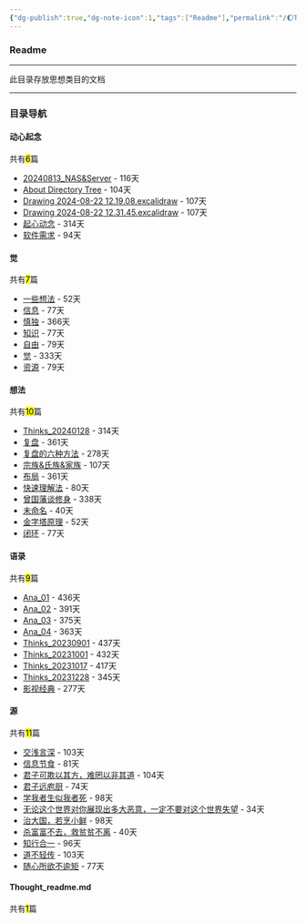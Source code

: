 ```yaml
---
{"dg-publish":true,"dg-note-icon":1,"tags":["Readme"],"permalink":"/🌔Thought_思想/Thought_readme/","dgPassFrontmatter":true,"noteIcon":1,"created":"2024-08-24T23:12:06.068+08:00","updated":"2024-09-18T23:06:00.017+08:00"}
---
```


### Readme
--- 
此目录存放思想类目的文档
***
### 目录导航
<p><span><h4 data-heading="动心起念" dir="auto">动心起念</h4></span></p><p><span>共有<mark>6</mark>篇</span></p><div><ul class="dataview list-view-ul"><li><span><a data-tooltip-position="top" aria-label="🌔Thought_思想/动心起念/20240813_NAS&amp;Server.md" data-href="🌔Thought_思想/动心起念/20240813_NAS&amp;Server.md" href="🌔Thought_思想/动心起念/20240813_NAS&amp;Server.md" class="internal-link" target="_blank" rel="noopener nofollow">20240813_NAS&amp;Server</a> - 116天</span></li><li><span><a data-tooltip-position="top" aria-label="🌔Thought_思想/动心起念/About Directory Tree.md" data-href="🌔Thought_思想/动心起念/About Directory Tree.md" href="🌔Thought_思想/动心起念/About Directory Tree.md" class="internal-link" target="_blank" rel="noopener nofollow">About Directory Tree</a> - 104天</span></li><li><span><a data-tooltip-position="top" aria-label="🌔Thought_思想/动心起念/Drawing 2024-08-22 12.19.08.excalidraw.md" data-href="🌔Thought_思想/动心起念/Drawing 2024-08-22 12.19.08.excalidraw.md" href="🌔Thought_思想/动心起念/Drawing 2024-08-22 12.19.08.excalidraw.md" class="internal-link" target="_blank" rel="noopener nofollow">Drawing 2024-08-22 12.19.08.excalidraw</a> - 107天</span></li><li><span><a data-tooltip-position="top" aria-label="🌔Thought_思想/动心起念/Drawing 2024-08-22 12.31.45.excalidraw.md" data-href="🌔Thought_思想/动心起念/Drawing 2024-08-22 12.31.45.excalidraw.md" href="🌔Thought_思想/动心起念/Drawing 2024-08-22 12.31.45.excalidraw.md" class="internal-link" target="_blank" rel="noopener nofollow">Drawing 2024-08-22 12.31.45.excalidraw</a> - 107天</span></li><li><span><a data-tooltip-position="top" aria-label="🌔Thought_思想/动心起念/起心动念.md" data-href="🌔Thought_思想/动心起念/起心动念.md" href="🌔Thought_思想/动心起念/起心动念.md" class="internal-link" target="_blank" rel="noopener nofollow">起心动念</a> - 314天</span></li><li><span><a data-tooltip-position="top" aria-label="🌔Thought_思想/动心起念/软件需求.md" data-href="🌔Thought_思想/动心起念/软件需求.md" href="🌔Thought_思想/动心起念/软件需求.md" class="internal-link" target="_blank" rel="noopener nofollow">软件需求</a> - 94天</span></li></ul></div><p><span><h4 data-heading="觉" dir="auto">觉</h4></span></p><p><span>共有<mark>7</mark>篇</span></p><div><ul class="dataview list-view-ul"><li><span><a data-tooltip-position="top" aria-label="🌔Thought_思想/觉/一些想法.md" data-href="🌔Thought_思想/觉/一些想法.md" href="🌔Thought_思想/觉/一些想法.md" class="internal-link" target="_blank" rel="noopener nofollow">一些想法</a> - 52天</span></li><li><span><a data-tooltip-position="top" aria-label="🌔Thought_思想/觉/信息.md" data-href="🌔Thought_思想/觉/信息.md" href="🌔Thought_思想/觉/信息.md" class="internal-link" target="_blank" rel="noopener nofollow">信息</a> - 77天</span></li><li><span><a data-tooltip-position="top" aria-label="🌔Thought_思想/觉/慎独.md" data-href="🌔Thought_思想/觉/慎独.md" href="🌔Thought_思想/觉/慎独.md" class="internal-link" target="_blank" rel="noopener nofollow">慎独</a> - 366天</span></li><li><span><a data-tooltip-position="top" aria-label="🌔Thought_思想/觉/知识.md" data-href="🌔Thought_思想/觉/知识.md" href="🌔Thought_思想/觉/知识.md" class="internal-link" target="_blank" rel="noopener nofollow">知识</a> - 77天</span></li><li><span><a data-tooltip-position="top" aria-label="🌔Thought_思想/觉/自由.md" data-href="🌔Thought_思想/觉/自由.md" href="🌔Thought_思想/觉/自由.md" class="internal-link" target="_blank" rel="noopener nofollow">自由</a> - 79天</span></li><li><span><a data-tooltip-position="top" aria-label="🌔Thought_思想/觉/觉.md" data-href="🌔Thought_思想/觉/觉.md" href="🌔Thought_思想/觉/觉.md" class="internal-link" target="_blank" rel="noopener nofollow">觉</a> - 333天</span></li><li><span><a data-tooltip-position="top" aria-label="🌔Thought_思想/觉/资源.md" data-href="🌔Thought_思想/觉/资源.md" href="🌔Thought_思想/觉/资源.md" class="internal-link" target="_blank" rel="noopener nofollow">资源</a> - 79天</span></li></ul></div><p><span><h4 data-heading="想法" dir="auto">想法</h4></span></p><p><span>共有<mark>10</mark>篇</span></p><div><ul class="dataview list-view-ul"><li><span><a data-tooltip-position="top" aria-label="🌔Thought_思想/想法/Thinks_20240128.md" data-href="🌔Thought_思想/想法/Thinks_20240128.md" href="🌔Thought_思想/想法/Thinks_20240128.md" class="internal-link" target="_blank" rel="noopener nofollow">Thinks_20240128</a> - 314天</span></li><li><span><a data-tooltip-position="top" aria-label="🌔Thought_思想/想法/复盘.md" data-href="🌔Thought_思想/想法/复盘.md" href="🌔Thought_思想/想法/复盘.md" class="internal-link" target="_blank" rel="noopener nofollow">复盘</a> - 361天</span></li><li><span><a data-tooltip-position="top" aria-label="🌔Thought_思想/想法/复盘的六种方法.md" data-href="🌔Thought_思想/想法/复盘的六种方法.md" href="🌔Thought_思想/想法/复盘的六种方法.md" class="internal-link" target="_blank" rel="noopener nofollow">复盘的六种方法</a> - 278天</span></li><li><span><a data-tooltip-position="top" aria-label="🌔Thought_思想/想法/宗族&amp;氏族&amp;家族.md" data-href="🌔Thought_思想/想法/宗族&amp;氏族&amp;家族.md" href="🌔Thought_思想/想法/宗族&amp;氏族&amp;家族.md" class="internal-link" target="_blank" rel="noopener nofollow">宗族&amp;氏族&amp;家族</a> - 107天</span></li><li><span><a data-tooltip-position="top" aria-label="🌔Thought_思想/想法/布局.md" data-href="🌔Thought_思想/想法/布局.md" href="🌔Thought_思想/想法/布局.md" class="internal-link" target="_blank" rel="noopener nofollow">布局</a> - 361天</span></li><li><span><a data-tooltip-position="top" aria-label="🌔Thought_思想/想法/快速理解法.md" data-href="🌔Thought_思想/想法/快速理解法.md" href="🌔Thought_思想/想法/快速理解法.md" class="internal-link" target="_blank" rel="noopener nofollow">快速理解法</a> - 80天</span></li><li><span><a data-tooltip-position="top" aria-label="🌔Thought_思想/想法/曾国藩谈修身.md" data-href="🌔Thought_思想/想法/曾国藩谈修身.md" href="🌔Thought_思想/想法/曾国藩谈修身.md" class="internal-link" target="_blank" rel="noopener nofollow">曾国藩谈修身</a> - 338天</span></li><li><span><a data-tooltip-position="top" aria-label="🌔Thought_思想/想法/未命名.md" data-href="🌔Thought_思想/想法/未命名.md" href="🌔Thought_思想/想法/未命名.md" class="internal-link" target="_blank" rel="noopener nofollow">未命名</a> - 40天</span></li><li><span><a data-tooltip-position="top" aria-label="🌔Thought_思想/想法/金字塔原理.md" data-href="🌔Thought_思想/想法/金字塔原理.md" href="🌔Thought_思想/想法/金字塔原理.md" class="internal-link" target="_blank" rel="noopener nofollow">金字塔原理</a> - 52天</span></li><li><span><a data-tooltip-position="top" aria-label="🌔Thought_思想/想法/闭环.md" data-href="🌔Thought_思想/想法/闭环.md" href="🌔Thought_思想/想法/闭环.md" class="internal-link" target="_blank" rel="noopener nofollow">闭环</a> - 77天</span></li></ul></div><p><span><h4 data-heading="语录" dir="auto">语录</h4></span></p><p><span>共有<mark>9</mark>篇</span></p><div><ul class="dataview list-view-ul"><li><span><a data-tooltip-position="top" aria-label="🌔Thought_思想/语录/Ana_01.md" data-href="🌔Thought_思想/语录/Ana_01.md" href="🌔Thought_思想/语录/Ana_01.md" class="internal-link" target="_blank" rel="noopener nofollow">Ana_01</a> - 436天</span></li><li><span><a data-tooltip-position="top" aria-label="🌔Thought_思想/语录/Ana_02.md" data-href="🌔Thought_思想/语录/Ana_02.md" href="🌔Thought_思想/语录/Ana_02.md" class="internal-link" target="_blank" rel="noopener nofollow">Ana_02</a> - 391天</span></li><li><span><a data-tooltip-position="top" aria-label="🌔Thought_思想/语录/Ana_03.md" data-href="🌔Thought_思想/语录/Ana_03.md" href="🌔Thought_思想/语录/Ana_03.md" class="internal-link" target="_blank" rel="noopener nofollow">Ana_03</a> - 375天</span></li><li><span><a data-tooltip-position="top" aria-label="🌔Thought_思想/语录/Ana_04.md" data-href="🌔Thought_思想/语录/Ana_04.md" href="🌔Thought_思想/语录/Ana_04.md" class="internal-link" target="_blank" rel="noopener nofollow">Ana_04</a> - 363天</span></li><li><span><a data-tooltip-position="top" aria-label="🌔Thought_思想/语录/Thinks_20230901.md" data-href="🌔Thought_思想/语录/Thinks_20230901.md" href="🌔Thought_思想/语录/Thinks_20230901.md" class="internal-link" target="_blank" rel="noopener nofollow">Thinks_20230901</a> - 437天</span></li><li><span><a data-tooltip-position="top" aria-label="🌔Thought_思想/语录/Thinks_20231001.md" data-href="🌔Thought_思想/语录/Thinks_20231001.md" href="🌔Thought_思想/语录/Thinks_20231001.md" class="internal-link" target="_blank" rel="noopener nofollow">Thinks_20231001</a> - 432天</span></li><li><span><a data-tooltip-position="top" aria-label="🌔Thought_思想/语录/Thinks_20231017.md" data-href="🌔Thought_思想/语录/Thinks_20231017.md" href="🌔Thought_思想/语录/Thinks_20231017.md" class="internal-link" target="_blank" rel="noopener nofollow">Thinks_20231017</a> - 417天</span></li><li><span><a data-tooltip-position="top" aria-label="🌔Thought_思想/语录/Thinks_20231228.md" data-href="🌔Thought_思想/语录/Thinks_20231228.md" href="🌔Thought_思想/语录/Thinks_20231228.md" class="internal-link" target="_blank" rel="noopener nofollow">Thinks_20231228</a> - 345天</span></li><li><span><a data-tooltip-position="top" aria-label="🌔Thought_思想/语录/影视经典.md" data-href="🌔Thought_思想/语录/影视经典.md" href="🌔Thought_思想/语录/影视经典.md" class="internal-link" target="_blank" rel="noopener nofollow">影视经典</a> - 277天</span></li></ul></div><p><span><h4 data-heading="源" dir="auto">源</h4></span></p><p><span>共有<mark>11</mark>篇</span></p><div><ul class="dataview list-view-ul"><li><span><a data-tooltip-position="top" aria-label="🌔Thought_思想/源/交浅言深.md" data-href="🌔Thought_思想/源/交浅言深.md" href="🌔Thought_思想/源/交浅言深.md" class="internal-link" target="_blank" rel="noopener nofollow">交浅言深</a> - 103天</span></li><li><span><a data-tooltip-position="top" aria-label="🌔Thought_思想/源/信息节食.md" data-href="🌔Thought_思想/源/信息节食.md" href="🌔Thought_思想/源/信息节食.md" class="internal-link" target="_blank" rel="noopener nofollow">信息节食</a> - 81天</span></li><li><span><a data-tooltip-position="top" aria-label="🌔Thought_思想/源/君子可欺以其方，难罔以非其道.md" data-href="🌔Thought_思想/源/君子可欺以其方，难罔以非其道.md" href="🌔Thought_思想/源/君子可欺以其方，难罔以非其道.md" class="internal-link" target="_blank" rel="noopener nofollow">君子可欺以其方，难罔以非其道</a> - 104天</span></li><li><span><a data-tooltip-position="top" aria-label="🌔Thought_思想/源/君子远庖厨.md" data-href="🌔Thought_思想/源/君子远庖厨.md" href="🌔Thought_思想/源/君子远庖厨.md" class="internal-link" target="_blank" rel="noopener nofollow">君子远庖厨</a> - 74天</span></li><li><span><a data-tooltip-position="top" aria-label="🌔Thought_思想/源/学我者生似我者死.md" data-href="🌔Thought_思想/源/学我者生似我者死.md" href="🌔Thought_思想/源/学我者生似我者死.md" class="internal-link" target="_blank" rel="noopener nofollow">学我者生似我者死</a> - 98天</span></li><li><span><a data-tooltip-position="top" aria-label="🌔Thought_思想/源/无论这个世界对你展现出多大恶意，一定不要对这个世界失望.md" data-href="🌔Thought_思想/源/无论这个世界对你展现出多大恶意，一定不要对这个世界失望.md" href="🌔Thought_思想/源/无论这个世界对你展现出多大恶意，一定不要对这个世界失望.md" class="internal-link" target="_blank" rel="noopener nofollow">无论这个世界对你展现出多大恶意，一定不要对这个世界失望</a> - 34天</span></li><li><span><a data-tooltip-position="top" aria-label="🌔Thought_思想/源/治大国，若烹小鲜.md" data-href="🌔Thought_思想/源/治大国，若烹小鲜.md" href="🌔Thought_思想/源/治大国，若烹小鲜.md" class="internal-link" target="_blank" rel="noopener nofollow">治大国，若烹小鲜</a> - 98天</span></li><li><span><a data-tooltip-position="top" aria-label="🌔Thought_思想/源/杀富富不去，救贫贫不离.md" data-href="🌔Thought_思想/源/杀富富不去，救贫贫不离.md" href="🌔Thought_思想/源/杀富富不去，救贫贫不离.md" class="internal-link" target="_blank" rel="noopener nofollow">杀富富不去，救贫贫不离</a> - 40天</span></li><li><span><a data-tooltip-position="top" aria-label="🌔Thought_思想/源/知行合一.md" data-href="🌔Thought_思想/源/知行合一.md" href="🌔Thought_思想/源/知行合一.md" class="internal-link" target="_blank" rel="noopener nofollow">知行合一</a> - 96天</span></li><li><span><a data-tooltip-position="top" aria-label="🌔Thought_思想/源/道不轻传.md" data-href="🌔Thought_思想/源/道不轻传.md" href="🌔Thought_思想/源/道不轻传.md" class="internal-link" target="_blank" rel="noopener nofollow">道不轻传</a> - 103天</span></li><li><span><a data-tooltip-position="top" aria-label="🌔Thought_思想/源/随心所欲不逾矩.md" data-href="🌔Thought_思想/源/随心所欲不逾矩.md" href="🌔Thought_思想/源/随心所欲不逾矩.md" class="internal-link" target="_blank" rel="noopener nofollow">随心所欲不逾矩</a> - 77天</span></li></ul></div><p><span><h4 data-heading="Thought_readme.md" dir="auto">Thought_readme.md</h4></span></p><p><span>共有<mark>1</mark>篇</span></p><div><ul class="dataview list-view-ul"></ul></div>
